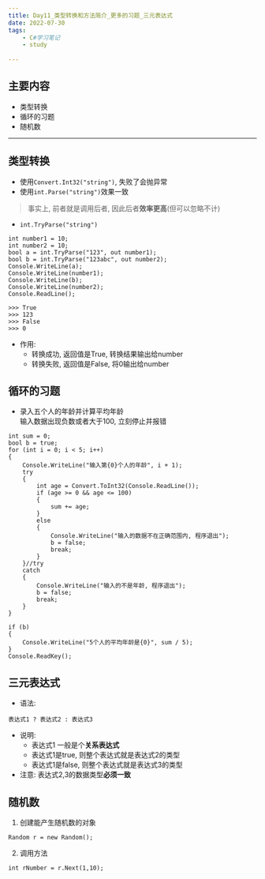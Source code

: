 ```yaml
---
title: Day11_类型转换和方法简介_更多的习题_三元表达式
date: 2022-07-30
tags:
    - C#学习笔记
    - study
        
---
```


## 主要内容
- 类型转换
- 循环的习题
- 随机数
- - -

## 类型转换
- 使用`Convert.Int32("string")`, 失败了会抛异常
- 使用`int.Parse("string")`效果一致
> 事实上, 前者就是调用后者, 因此后者**效率更高**(但可以忽略不计)

- `int.TryParse("string")`

```
int number1 = 10;
int number2 = 10;
bool a = int.TryParse("123", out number1);
bool b = int.TryParse("123abc", out number2);
Console.WriteLine(a);
Console.WriteLine(number1);
Console.WriteLine(b);
Console.WriteLine(number2);
Console.ReadLine();

>>> True
>>> 123
>>> False
>>> 0
```
- 作用:
  + 转换成功, 返回值是True, 转换结果输出给number
  + 转换失败, 返回值是False, 将0输出给number

## 循环的习题
- 录入五个人的年龄并计算平均年龄  
  输入数据出现负数或者大于100, 立刻停止并报错
```
int sum = 0;
bool b = true;
for (int i = 0; i < 5; i++)
{
    Console.WriteLine("输入第{0}个人的年龄", i + 1);
    try
    {
        int age = Convert.ToInt32(Console.ReadLine());
        if (age >= 0 && age <= 100)
        {
            sum += age;
        }
        else
        {
            Console.WriteLine("输入的数据不在正确范围内, 程序退出");
            b = false;
            break;
        }
    }//try
    catch
    {
        Console.WriteLine("输入的不是年龄, 程序退出");
        b = false;
        break;
    }
}

if (b)
{
    Console.WriteLine("5个人的平均年龄是{0}", sum / 5);
}
Console.ReadKey();
```

## 三元表达式
- 语法:
```
表达式1 ? 表达式2 : 表达式3 
```
- 说明:
  + 表达式1 一般是个**关系表达式**
  + 表达式1是true, 则整个表达式就是表达式2的类型
  + 表达式1是false, 则整个表达式就是表达式3的类型
- 注意: 表达式2,3的数据类型**必须一致**

## 随机数
1. 创建能产生随机数的对象
```
Random r = new Random(); 
```
2. 调用方法
```
int rNumber = r.Next(1,10);
```
